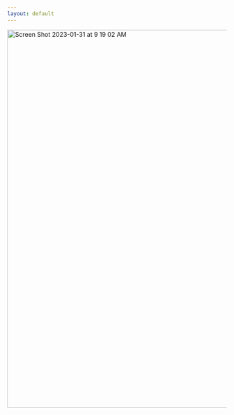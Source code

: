 ```yaml
---
layout: default
---
```



<img width="870" alt="Screen Shot 2023-01-31 at 9 19 02 AM" src="https://user-images.githubusercontent.com/89223922/215835166-275b2293-0349-45d2-a098-f2c54d06ed07.png">

